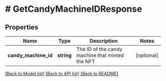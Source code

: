 # # GetCandyMachineIDResponse

## Properties

Name | Type | Description | Notes
------------ | ------------- | ------------- | -------------
**candy_machine_id** | **string** | The ID of the candy machine that minted the NFT | [optional]

[[Back to Model list]](../../README.md#models) [[Back to API list]](../../README.md#endpoints) [[Back to README]](../../README.md)
